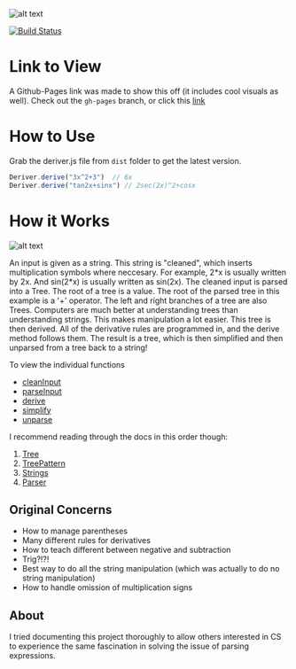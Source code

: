 ![alt text](http://i.imgur.com/3BcEYvK.png "Deriver")

[![Build Status](https://travis-ci.org/jasonawalker/deriver.svg?branch=master)](https://travis-ci.org/jasonawalker/deriver)

# Link to View
A Github-Pages link was made to show this off (it includes cool visuals as well). Check out the `gh-pages` branch, or click this [link](https://jasonawalker.github.io/deriver/)

# How to Use
Grab the deriver.js file from `dist` folder to get the latest version.
``` javascript
Deriver.derive("3x^2+3")  // 6x
Deriver.derive("tan2x+sinx") // 2sec(2x)^2+cosx
```

# How it Works
![alt text](http://i.imgur.com/fgDaruC.png?1)

An input is given as a string. This string is "cleaned", which inserts multiplication symbols where neccesary. For example, 2\*x is usually written by 2x. And sin(2\*x) is usually written as sin(2x). The cleaned input is parsed into a Tree. The root of a tree is a value. The root of the parsed tree in this example is a '+' operator. The left and right branches of a tree are also Trees. Computers are much better at understanding trees than understanding strings. This makes manipulation a lot easier. This tree is then derived. All of the derivative rules are programmed in, and the derive method follows them. The result is a tree, which is then simplified and then unparsed from a tree back to a string!

To view the individual functions
- [cleanInput](https://github.com/jasonawalker/deriver/blob/master/src/parser.js#L28)
- [parseInput](https://github.com/jasonawalker/deriver/blob/master/src/parser.js#L97)
- [derive](https://github.com/jasonawalker/deriver/blob/master/src/deriver.js)
- [simplify](https://github.com/jasonawalker/deriver/blob/master/src/simplifier.js)
- [unparse](https://github.com/jasonawalker/deriver/blob/master/src/unparser.js)

I recommend reading through the docs in this order though:
 1. [Tree](https://github.com/jasonawalker/deriver/blob/master/docs/tree.md)
 2. [TreePattern](https://github.com/jasonawalker/deriver/blob/master/docs/treepattern.md)
 3. [Strings](https://github.com/jasonawalker/deriver/blob/master/docs/strings.md)
 4. [Parser](https://github.com/jasonawalker/deriver/blob/master/docs/parser.md)

## Original Concerns
- How to manage parentheses
- Many different rules for derivatives
- How to teach different between negative and subtraction
- Trig?!?!
- Best way to do all the string manipulation (which was actually to do no string manipulation)
- How to handle omission of multiplication signs

## About
I tried documenting this project thoroughly to allow others interested in CS to experience the same fascination in solving the issue of parsing expressions.
